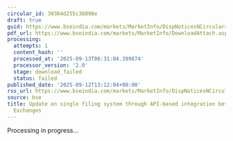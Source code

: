 ```yaml
---
circular_id: 30364d255c36098e
draft: true
guid: https://www.bseindia.com/markets/MarketInfo/DispNoticesNCirculars.aspx?Noticeid={A76F8C56-F793-4653-9676-34971DD526DE}&noticeno=20250912-89&dt=09/12/2025&icount=89&totcount=103&flag=0
pdf_url: https://www.bseindia.com/markets/MarketInfo/DownloadAttach.aspx?id=20250912-89&attachedId=
processing:
  attempts: 1
  content_hash: ''
  processed_at: '2025-09-13T06:31:04.399874'
  processor_version: '2.0'
  stage: download_failed
  status: failed
published_date: '2025-09-12T13:12:04+00:00'
rss_url: https://www.bseindia.com/markets/MarketInfo/DispNoticesNCirculars.aspx?Noticeid={A76F8C56-F793-4653-9676-34971DD526DE}&noticeno=20250912-89&dt=09/12/2025&icount=89&totcount=103&flag=0
source: bse
title: Update on single filing system through API-based integration between Stock
  Exchanges
---
```


Processing in progress...